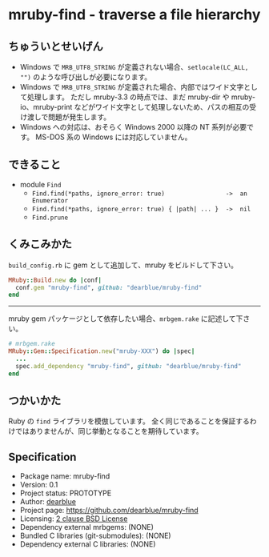 mruby-find - traverse a file hierarchy
========================================================================


ちゅういとせいげん
------------------------------------------------------------------------

  - Windows で `MRB_UTF8_STRING` が定義されない場合、`setlocale(LC_ALL, "")` のような呼び出しが必要になります。
  - Windows で `MRB_UTF8_STRING` が定義された場合、内部ではワイド文字として処理します。
    ただし mruby-3.3 の時点では、まだ mruby-dir や mruby-io、mruby-print などがワイド文字として処理しないため、パスの相互の受け渡しで問題が発生します。
  - Windows への対応は、おそらく Windows 2000 以降の NT 系列が必要です。
    MS-DOS 系の Windows には対応していません。


できること
------------------------------------------------------------------------

  - module `Find`
      - `Find.find(*paths, ignore_error: true)                 ->  an Enumerator`
      - `Find.find(*paths, ignore_error: true) { |path| ... }  ->  nil`
      - `Find.prune`


くみこみかた
------------------------------------------------------------------------

`build_config.rb` に gem として追加して、mruby をビルドして下さい。

```ruby
MRuby::Build.new do |conf|
  conf.gem "mruby-find", github: "dearblue/mruby-find"
end
```

- - - -

mruby gem パッケージとして依存したい場合、`mrbgem.rake` に記述して下さい。

```ruby
# mrbgem.rake
MRuby::Gem::Specification.new("mruby-XXX") do |spec|
  ...
  spec.add_dependency "mruby-find", github: "dearblue/mruby-find"
end
```


つかいかた
------------------------------------------------------------------------

Ruby の `find` ライブラリを模倣しています。
全く同じであることを保証するわけではありませんが、同じ挙動となることを期待しています。


Specification
------------------------------------------------------------------------

  - Package name: mruby-find
  - Version: 0.1
  - Project status: PROTOTYPE
  - Author: [dearblue](https://github.com/dearblue)
  - Project page: <https://github.com/dearblue/mruby-find>
  - Licensing: [2 clause BSD License](LICENSE)
  - Dependency external mrbgems: (NONE)
  - Bundled C libraries (git-submodules): (NONE)
  - Dependency external C libraries: (NONE)
